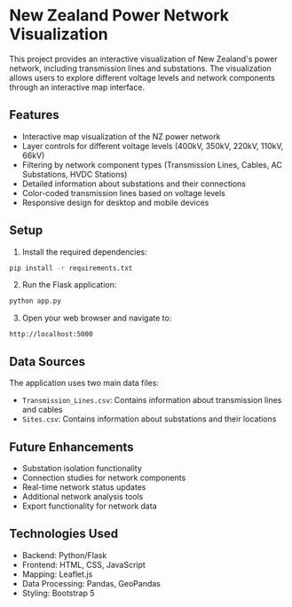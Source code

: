 # New Zealand Power Network Visualization

This project provides an interactive visualization of New Zealand's power network, including transmission lines and substations. The visualization allows users to explore different voltage levels and network components through an interactive map interface.

## Features

- Interactive map visualization of the NZ power network
- Layer controls for different voltage levels (400kV, 350kV, 220kV, 110kV, 66kV)
- Filtering by network component types (Transmission Lines, Cables, AC Substations, HVDC Stations)
- Detailed information about substations and their connections
- Color-coded transmission lines based on voltage levels
- Responsive design for desktop and mobile devices

## Setup

1. Install the required dependencies:
```bash
pip install -r requirements.txt
```

2. Run the Flask application:
```bash
python app.py
```

3. Open your web browser and navigate to:
```
http://localhost:5000
```

## Data Sources

The application uses two main data files:
- `Transmission_Lines.csv`: Contains information about transmission lines and cables
- `Sites.csv`: Contains information about substations and their locations

## Future Enhancements

- Substation isolation functionality
- Connection studies for network components
- Real-time network status updates
- Additional network analysis tools
- Export functionality for network data

## Technologies Used

- Backend: Python/Flask
- Frontend: HTML, CSS, JavaScript
- Mapping: Leaflet.js
- Data Processing: Pandas, GeoPandas
- Styling: Bootstrap 5 
